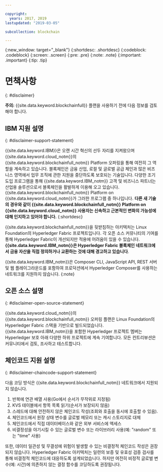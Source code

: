 ```yaml
---

copyright:
  years: 2017, 2019
lastupdated: "2019-03-05"

subcollection: blockchain

---
```


{:new_window: target="_blank"}
{:shortdesc: .shortdesc}
{:codeblock: .codeblock}
{:screen: .screen}
{:pre: .pre}
{:note: .note}
{:important: .important}
{:tip: .tip}

# 면책사항
{: #disclaimer}

**주의:** {{site.data.keyword.blockchainfull}} 플랜을 사용하기 전에 다음 정보를 검토해야 합니다.

## IBM 지원 설명
{: #disclaimer-support-statement}

{{site.data.keyword.IBM}}은 오랜 시간 혁신의 선두 자리를 지켜왔으며 {{site.data.keyword.cloud_notm}}의 {{site.data.keyword.blockchainfull_notm}} Platform 오퍼링을 통해 여전히 그 역할을 계속하고 있습니다. 블록체인은 금융 산업, 로컬 및 글로벌 공급 체인과 많은 비즈니스 영역에서 업무 조직에 관한 지원을 중단하도록 보호되는 기술입니다. 다양한 조기 도입 프로그램을 통해 {{site.data.keyword.IBM_notm}} 고객 및 비즈니스 파트너는 산업용 솔루션으로서 블록체인을 활발하게 이용해 오고 있습니다. {{site.data.keyword.blockchainfull_notm}} Platform on {{site.data.keyword.cloud_notm}}가 그러한 프로그램 중 하나입니다. **다른 새 기술의 경우와 같이 {{site.data.keyword.blockchainfull_notm}} Platform on {{site.data.keyword.cloud_notm}} 사용자는 신속하고 근본적인 변화의 가능성에 대해 인지하고 있어야 합니다.**
{:shortdesc}

{{site.data.keyword.blockchainfull_notm}}을 뒷받침하는 아키텍처는 Linux Foundation의 Hyperledger Fabric 프로젝트입니다. 각 오픈 소스 커뮤니티의 기여를 통해 Hyperledger Fabric이 개선되지만 적용에 어려움이 있을 수 있습니다. **{{site.data.keyword.IBM_notm}}은 Hyperledger Fabric 블록체인 네트워크에서 금융 자산을 직접 정의하거나 교환하는 것에 대해 경고하고 있습니다**.

{{site.data.keyword.IBM_notm}}은 Composer CLI, JavaScript API, REST 서버 및 웹 플레이그라운드를 포함하여 프로덕션에서 Hyperledger Composer를 사용하는 네트워크를 지원하지 않습니다.
{:note}

## 오픈 소스 설명
{: #disclaimer-open-source-statement}

{{site.data.keyword.cloud_notm}}의 {{site.data.keyword.blockchainfull_notm}} 오퍼링 플랜은 Linux Foundation의 Hyperledger Fabric 스택을 기반으로 빌드되었습니다. {{site.data.keyword.IBM_notm}}을 포함한 Hyperledger 프로젝트 멤버는 Hyperledger 보호 아래 다양한 하위 프로젝트에 계속 기여합니다.  모든 컨트리뷰션은 커뮤니티에서 검토, 조사하고 테스트합니다.

## 체인코드 지원 설명
{: #disclaimer-chaincode-support-statement}

다음 코딩 방식은 {{site.data.keyword.blockchainfull_notm}} 네트워크에서 지원되지 않습니다.

1. 반복에 연관 배열 사용(Go에서 순서가 무작위로 지정됨)
2. KVS 테이블에서 항목 목록 읽기(순서가 보장되지 않음)
3. 스레드에 대해 안전하지 않은 체인코드 작성(조회와 호출을 동시에 호출할 수 있음).
4. 체인코드에서 원장 상태 변수를 글로벌 메모리 또는 캐시 스토리지로 대체
5. 체인코드에서 직접 데이터베이스와 같은 외부 서비스에 액세스
6. 비결정성을 야기시킬 수 있는 글로벌 변수 또는 라이브러리 사용(예: "random" 또는 "time" 사용)

또한, 데이터 일관성 및 무결성에 위험이 발생할 수 있는 비결정적 체인코드 작성은 권장되지 않습니다. Hyperledger Fabric 아키텍처는 일련의 보증 및 유효성 검증 검사를 통해 비결정적 체인코드에 대응하도록 설계되었습니다. 하지만 여전히 비정적 글로벌 변수(예: 시간)에 의존하지 않는 결정 함수를 코딩하도록 권장됩니다.
